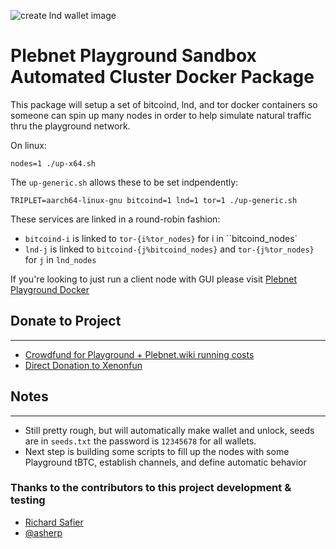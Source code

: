 ![create lnd wallet image](/images/PlebnetPlayground.png)
# Plebnet Playground Sandbox Automated Cluster Docker Package
This package will setup a set of bitcoind, lnd, and tor docker containers so someone can spin up many nodes in order to help simulate natural traffic thru the playground network. 


On linux:
```console
nodes=1 ./up-x64.sh
```

The `up-generic.sh` allows these to be set indpendently:

```console
TRIPLET=aarch64-linux-gnu bitcoind=1 lnd=1 tor=1 ./up-generic.sh
```

These services are linked in a round-robin fashion:

* `bitcoind-i` is linked to `tor-{i%tor_nodes}` for i in ``bitcoind_nodes`
* `lnd-j` is linked to `bitcoind-{j%bitcoind_nodes}` and `tor-{j%tor_nodes}` for `j` in `lnd_nodes`

If you're looking to just run a client node with GUI please visit [Plebnet Playground Docker](https://github.com/PLEBNET-PLAYGROUND/plebnet-playground-docker)
## Donate to Project
***
- [Crowdfund for Playground + Plebnet.wiki running costs](https://btcpay.xenon.fun/apps/477A5RjNYiRcHWZUm4di4V6DFLnx/crowdfund)
- [Direct Donation to Xenonfun](https://btcpay.xenon.fun/apps/41Cvr8bo3LgG42kmNyyDccvMzK2U/crowdfund)
## Notes
***
- Still pretty rough, but will automatically make wallet and unlock, seeds are in ```seeds.txt``` the password is ```12345678``` for all wallets.
- Next step is building some scripts to fill up the nodes with some Playground tBTC, establish channels, and define automatic behavior  
### Thanks to the contributors to this project development & testing
- [Richard Safier](https://github.com/rsafier)
- [@asherp](https://github.com/asherp) 
